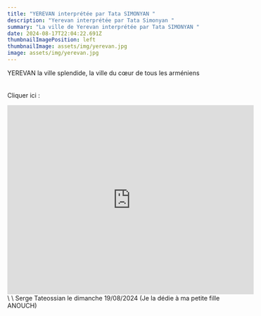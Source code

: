 ```yaml
---
title: "YEREVAN interprétée par Tata SIMONYAN "
description: "Yerevan interprétée par Tata Simonyan "
summary: "La ville de Yerevan interprétée par Tata SIMONYAN "
date: 2024-08-17T22:04:22.691Z
thumbnailImagePosition: left
thumbnailImage: assets/img/yerevan.jpg
image: assets/img/yerevan.jpg
---
```

YEREVAN la ville splendide, la ville du cœur de tous les arméniens \
\
\
Cliquer ici :

<iframe src="https://www.facebook.com/plugins/video.php?height=316&href=https%3A%2F%2Fwww.facebook.com%2Fhrachuhi.utmazyan%2Fvideos%2F441149085047674%2F&show_text=true&width=560&t=0" width="560" height="431" style="border:none;overflow:hidden" scrolling="no" frameborder="0" allowfullscreen="true" allow="autoplay; clipboard-write; encrypted-media; picture-in-picture; web-share" allowFullScreen="true"></iframe>\
\
Serge Tateossian le dimanche 19/08/2024    (Je la dédie à ma petite fille ANOUCH)